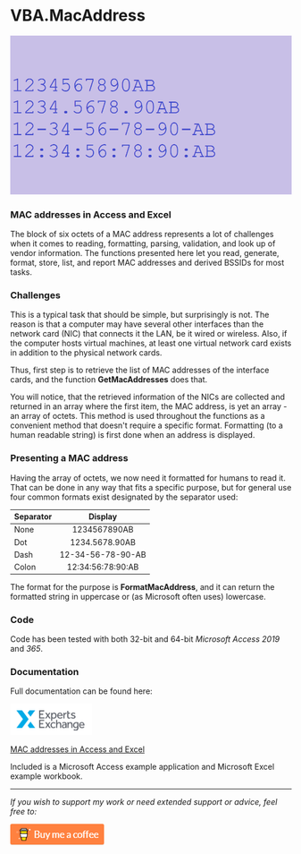 # VBA.MacAddress

![Help](https://raw.githubusercontent.com/GustavBrock/VBA.MacAddress/master/images/EE%20Header.png)

### MAC addresses in Access and Excel
The block of six octets of a MAC address represents a lot of challenges when it comes to reading, formatting, parsing, validation, and look up of vendor information. The functions presented here let you read, generate, format, store, list, and report MAC addresses and derived BSSIDs for most tasks. 

### Challenges
This is a typical task that should be simple, but surprisingly is not. The reason is that a computer may have several other interfaces than the network card (NIC) that connects it the LAN, be it wired or wireless. Also, if the computer hosts virtual machines, at least one virtual network card exists in addition to the physical network cards.

Thus, first step is to retrieve the list of MAC addresses of the interface cards, and the function **GetMacAddresses** does that.

You will notice, that the retrieved information of the NICs are collected and returned in an array where the first item, the MAC address, is yet an array - an array of octets. 
This method is used throughout the functions as a convenient method that doesn't require a specific format. Formatting (to a human readable string) is first done when an address is displayed.

### Presenting a MAC address

Having the array of octets, we now need it formatted for humans to read it. That can be done in any way that fits a specific purpose, but for general use four common formats exist designated by the separator used:



|Separator|Display|
|---------|:-----:|
|None|1234567890AB|
|Dot|1234.5678.90AB|
|Dash|12-34-56-78-90-AB|
|Colon|12:34:56:78:90:AB|

The format for the purpose is **FormatMacAddress**, and it can return the formatted string in uppercase or (as Microsoft often uses) lowercase.

### Code ###
Code has been tested with both 32-bit and 64-bit *Microsoft Access 2019* and *365*.

### Documentation ###
Full documentation can be found here:

![EE Logo](https://raw.githubusercontent.com/GustavBrock/VBA.MacAddress/master/images/EE%20Logo.png) 

[MAC addresses in Access and Excel](https://www.experts-exchange.com/articles/33827/MAC-addresses-in-Access-and-Excel.html)

Included is a Microsoft Access example application and Microsoft Excel example workbook.

<hr>

*If you wish to support my work or need extended support or advice, feel free to:*

<p>

[<img src="https://raw.githubusercontent.com/GustavBrock/VBA.MacAddress/master/images/BuyMeACoffee.png">](https://www.buymeacoffee.com/gustav/)